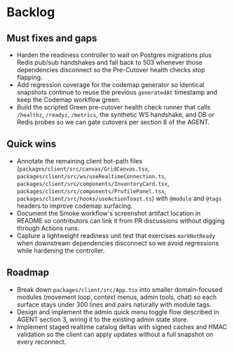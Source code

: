 # Backlog

## Must fixes and gaps
- Harden the readiness controller to wait on Postgres migrations plus Redis pub/sub handshakes and fall back to 503 whenever those dependencies disconnect so the Pre-Cutover health checks stop flapping.
- Add regression coverage for the codemap generator so identical snapshots continue to reuse the previous `generatedAt` timestamp and keep the Codemap workflow green.
- Build the scripted Green pre-cutover health check runner that calls `/healthz`, `/readyz`, `/metrics`, the synthetic WS handshake, and DB or Redis probes so we can gate cutovers per section 8 of the AGENT.

## Quick wins
- Annotate the remaining client hot-path files (`packages/client/src/canvas/GridCanvas.tsx`, `packages/client/src/ws/useRealtimeConnection.ts`, `packages/client/src/components/InventoryCard.tsx`, `packages/client/src/components/ProfilePanel.tsx`, `packages/client/src/hooks/useActionToast.ts`) with `@module` and `@tags` headers to improve codemap surfacing.
- Document the Smoke workflow's screenshot artifact location in README so contributors can link it from PR discussions without digging through Actions runs.
- Capture a lightweight readiness unit test that exercises `markNotReady` when downstream dependencies disconnect so we avoid regressions while hardening the controller.

## Roadmap
- Break down `packages/client/src/App.tsx` into smaller domain-focused modules (movement loop, context menus, admin tools, chat) so each surface stays under 300 lines and pairs naturally with module tags.
- Design and implement the admin quick menu toggle flow described in AGENT section 3, wiring it to the existing admin state store.
- Implement staged realtime catalog deltas with signed caches and HMAC validation so the client can apply updates without a full snapshot on every reconnect.
